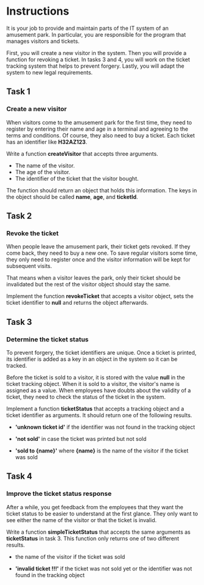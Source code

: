 # Instructions

It is your job to provide and maintain parts of the IT system of an amusement park. In particular, you are responsible for the program that manages visitors and tickets.

First, you will create a new visitor in the system. Then you will provide a function for revoking a ticket. In tasks 3 and 4, you will work on the ticket tracking system that helps to prevent forgery. Lastly, you will adapt the system to new legal requirements.

## Task 1

### Create a new visitor

When visitors come to the amusement park for the first time, they need to register by entering their name and age in a terminal and agreeing to the terms and conditions. Of course, they also need to buy a ticket. Each ticket has an identifier like **H32AZ123**.

Write a function **createVisitor** that accepts three arguments.

- The name of the visitor.
- The age of the visitor.
- The identifier of the ticket that the visitor bought.

The function should return an object that holds this information. The keys in the object should be called **name**, **age**, and **ticketId**.

## Task 2

### Revoke the ticket

When people leave the amusement park, their ticket gets revoked. If they come back, they need to buy a new one. To save regular visitors some time, they only need to register once and the visitor information will be kept for subsequent visits.

That means when a visitor leaves the park, only their ticket should be invalidated but the rest of the visitor object should stay the same.

Implement the function **revokeTicket** that accepts a visitor object, sets the ticket identifier to **null** and returns the object afterwards.

## Task 3

### Determine the ticket status

To prevent forgery, the ticket identifiers are unique. Once a ticket is printed, its identifier is added as a key in an object in the system so it can be tracked.

Before the ticket is sold to a visitor, it is stored with the value **null** in the ticket tracking object. When it is sold to a visitor, the visitor's name is assigned as a value. When employees have doubts about the validity of a ticket, they need to check the status of the ticket in the system.

Implement a function **ticketStatus** that accepts a tracking object and a ticket identifier as arguments. It should return one of the following results.

- **'unknown ticket id'** if the identifier was not found in the tracking object

- **'not sold'** in case the ticket was printed but not sold

- **'sold to {name}'** where **{name}** is the name of the visitor if the ticket was sold

## Task 4

### Improve the ticket status response

After a while, you get feedback from the employees that they want the ticket status to be easier to understand at the first glance. They only want to see either the name of the visitor or that the ticket is invalid.

Write a function **simpleTicketStatus** that accepts the same arguments as **ticketStatus** in task 3. This function only returns one of two different results.

- the name of the visitor if the ticket was sold

- **'invalid ticket !!!'** if the ticket was not sold yet or the identifier was not found in the tracking object
